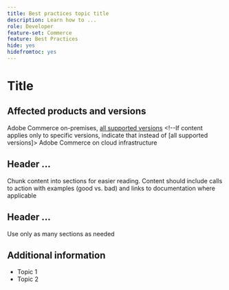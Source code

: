 ```yaml
---
title: Best practices topic title
description: Learn how to ...
role: Developer
feature-set: Commerce
feature: Best Practices
hide: yes
hidefromtoc: yes
---
```


<!--

Remove hide settings for best practices topics. These values are to hide this template from the TOC and search indexing.

Metadata values configured in ExL:
Available roles: https://git.corp.adobe.com/AdobeDocs/exl-config/blob/master/metadata-values/role.yml

Available features: https://git.corp.adobe.com/AdobeDocs/exl-config/blob/master/metadata-values/feature.yml 

Hide values are set to yes for the template so it is not included in ExL. You can remove those tags for best practices topics you add. -->

# Title

<!--Add one or two sentences to summarize the overall contents of this best practice topic-->

## Affected products and versions

<!-- When we have the ability to tag content by versions, we might be able to remove this explicit header in favor of using tags for versions and editions.-->

<!--Add details for the product and versions where the best practice info is relevant. Below are examples, adjust as needed. If info applies specifically to B2B or B2C, include that information -->

Adobe Commerce on-premises, [all supported versions](../../release/versions.html) <!--If content applies only to specific versions, indicate that instead of [all supported versions]>
Adobe Commerce on cloud infrastructure
<!-- Business type: B2C and B2B -- specify only if needed?)-->

## Header ...

Chunk content into sections for easier reading. Content should include calls to action with examples (good vs. bad) and links to documentation where applicable

## Header ...

Use only as many sections as needed

## Additional information

<!-- If applicable, add links to additional, more detailed documentation that provides more context about this best practices content.-->

- Topic 1
- Topic 2
